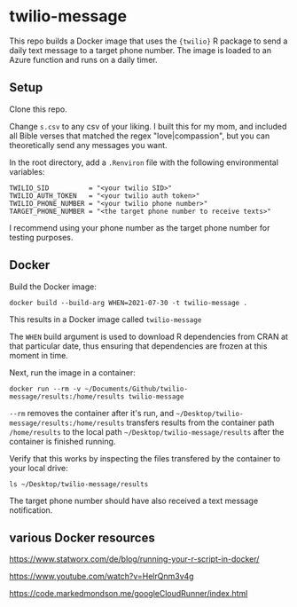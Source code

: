 # twilio-message

This repo builds a Docker image that uses the `{twilio}` R package to send a daily text message to a target phone number. The image is loaded to an Azure function and runs on a daily timer. 

## Setup

Clone this repo.  

Change `s.csv` to any csv of your liking. I built this for my mom, and included all Bible verses that matched the regex "love|compassion", but you can theoretically send any messages you want. 

In the root directory, add a `.Renviron` file with the following environmental variables:

```
TWILIO_SID          = "<your twilio SID>"
TWILIO_AUTH_TOKEN   = "<your twilio auth token>"
TWILIO_PHONE_NUMBER = "<your twilio phone number>"
TARGET_PHONE_NUMBER = "<the target phone number to receive texts>"

```

I recommend using your phone number as the target phone number for testing purposes. 


## Docker

Build the Docker image:

```
docker build --build-arg WHEN=2021-07-30 -t twilio-message .
```

This results in a Docker image called `twilio-message`

The `WHEN` build argument is used to download R dependencies from CRAN at that particular date, thus ensuring that dependencies are frozen at this moment in time. 

Next, run the image in a container:

```
docker run --rm -v ~/Documents/Github/twilio-message/results:/home/results twilio-message
```

`--rm` removes the container after it's run, and `~/Desktop/twilio-message/results:/home/results` transfers results from the container path `/home/results` to the local path `~/Desktop/twilio-message/results` after the container is finished running. 

Verify that this works by inspecting the files transfered by the container to your local drive:

```
ls ~/Desktop/twilio-message/results
```

The target phone number should have also received a text message notification.


## various Docker resources

https://www.statworx.com/de/blog/running-your-r-script-in-docker/

https://www.youtube.com/watch?v=HelrQnm3v4g

https://code.markedmondson.me/googleCloudRunner/index.html
